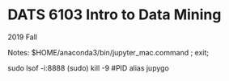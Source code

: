 # DATS 6103 Intro to Data Mining

2019 Fall

Notes:
$HOME/anaconda3/bin/jupyter_mac.command ; exit;

sudo lsof -i:8888
(sudo) kill -9 #PID
alias jupygo
